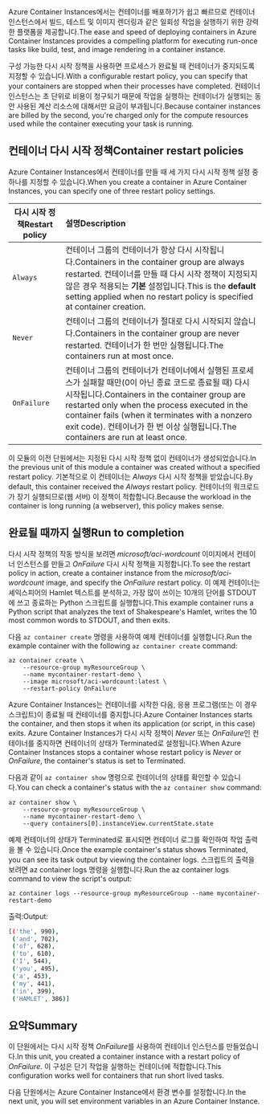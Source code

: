 <span data-ttu-id="d381d-101">Azure Container Instances에서는 컨테이너를 배포하기가 쉽고 빠르므로 컨테이너 인스턴스에서 빌드, 테스트 및 이미지 렌더링과 같은 일회성 작업을 실행하기 위한 강력한 플랫폼을 제공합니다.</span><span class="sxs-lookup"><span data-stu-id="d381d-101">The ease and speed of deploying containers in Azure Container Instances provides a compelling platform for executing run-once tasks like build, test, and image rendering in a container instance.</span></span>

<span data-ttu-id="d381d-102">구성 가능한 다시 시작 정책을 사용하면 프로세스가 완료될 때 컨테이너가 중지되도록 지정할 수 있습니다.</span><span class="sxs-lookup"><span data-stu-id="d381d-102">With a configurable restart policy, you can specify that your containers are stopped when their processes have completed.</span></span> <span data-ttu-id="d381d-103">컨테이너 인스턴스는 초 단위로 비용이 청구되기 때문에 작업을 실행하는 컨테이너가 실행되는 동안 사용된 계산 리소스에 대해서만 요금이 부과됩니다.</span><span class="sxs-lookup"><span data-stu-id="d381d-103">Because container instances are billed by the second, you're charged only for the compute resources used while the container executing your task is running.</span></span>

## <a name="container-restart-policies"></a><span data-ttu-id="d381d-104">컨테이너 다시 시작 정책</span><span class="sxs-lookup"><span data-stu-id="d381d-104">Container restart policies</span></span>

<span data-ttu-id="d381d-105">Azure Container Instances에서 컨테이너를 만들 때 세 가지 다시 시작 정책 설정 중 하나를 지정할 수 있습니다.</span><span class="sxs-lookup"><span data-stu-id="d381d-105">When you create a container in Azure Container Instances, you can specify one of three restart policy settings.</span></span>

| <span data-ttu-id="d381d-106">다시 시작 정책</span><span class="sxs-lookup"><span data-stu-id="d381d-106">Restart policy</span></span>   | <span data-ttu-id="d381d-107">설명</span><span class="sxs-lookup"><span data-stu-id="d381d-107">Description</span></span> |
| ---------------- | :---------- |
| `Always` | <span data-ttu-id="d381d-108">컨테이너 그룹의 컨테이너가 항상 다시 시작됩니다.</span><span class="sxs-lookup"><span data-stu-id="d381d-108">Containers in the container group are always restarted.</span></span> <span data-ttu-id="d381d-109">컨테이너를 만들 때 다시 시작 정책이 지정되지 않은 경우 적용되는 **기본** 설정입니다.</span><span class="sxs-lookup"><span data-stu-id="d381d-109">This is the **default** setting applied when no restart policy is specified at container creation.</span></span> |
| `Never` | <span data-ttu-id="d381d-110">컨테이너 그룹의 컨테이너가 절대로 다시 시작되지 않습니다.</span><span class="sxs-lookup"><span data-stu-id="d381d-110">Containers in the container group are never restarted.</span></span> <span data-ttu-id="d381d-111">컨테이너가 한 번만 실행됩니다.</span><span class="sxs-lookup"><span data-stu-id="d381d-111">The containers run at most once.</span></span> |
| `OnFailure` | <span data-ttu-id="d381d-112">컨테이너 그룹의 컨테이너가 컨테이너에서 실행된 프로세스가 실패할 때만(0이 아닌 종료 코드로 종료될 때) 다시 시작됩니다.</span><span class="sxs-lookup"><span data-stu-id="d381d-112">Containers in the container group are restarted only when the process executed in the container fails (when it terminates with a nonzero exit code).</span></span> <span data-ttu-id="d381d-113">컨테이너가 한 번 이상 실행됩니다.</span><span class="sxs-lookup"><span data-stu-id="d381d-113">The containers are run at least once.</span></span> |

<span data-ttu-id="d381d-114">이 모듈의 이전 단원에서는 지정된 다시 시작 정책 없이 컨테이너가 생성되었습니다.</span><span class="sxs-lookup"><span data-stu-id="d381d-114">In the previous unit of this module a container was created without a specified restart policy.</span></span> <span data-ttu-id="d381d-115">기본적으로 이 컨테이너는 *Always* 다시 시작 정책을 받았습니다.</span><span class="sxs-lookup"><span data-stu-id="d381d-115">By default, this container received the *Always* restart policy.</span></span> <span data-ttu-id="d381d-116">컨테이너의 워크로드가 장기 실행되므로(웹 서버) 이 정책이 적합합니다.</span><span class="sxs-lookup"><span data-stu-id="d381d-116">Because the workload in the container is long running (a webserver), this policy makes sense.</span></span>

## <a name="run-to-completion"></a><span data-ttu-id="d381d-117">완료될 때까지 실행</span><span class="sxs-lookup"><span data-stu-id="d381d-117">Run to completion</span></span>

<span data-ttu-id="d381d-118">다시 시작 정책의 작동 방식을 보려면 *microsoft/aci-wordcount* 이미지에서 컨테이너 인스턴스를 만들고 *OnFailure* 다시 시작 정책을 지정합니다.</span><span class="sxs-lookup"><span data-stu-id="d381d-118">To see the restart policy in action, create a container instance from the *microsoft/aci-wordcount* image, and specify the *OnFailure* restart policy.</span></span> <span data-ttu-id="d381d-119">이 예제 컨테이너는 셰익스피어의 Hamlet 텍스트를 분석하고, 가장 많이 쓰이는 10개의 단어를 STDOUT에 쓰고 종료하는 Python 스크립트를 실행합니다.</span><span class="sxs-lookup"><span data-stu-id="d381d-119">This example container runs a Python script that analyzes the text of Shakespeare's Hamlet, writes the 10 most common words to STDOUT, and then exits.</span></span>

<span data-ttu-id="d381d-120">다음 `az container create` 명령을 사용하여 예제 컨테이너를 실행합니다.</span><span class="sxs-lookup"><span data-stu-id="d381d-120">Run the example container with the following `az container create` command:</span></span>

```azureclu
az container create \
    --resource-group myResourceGroup \
    --name mycontainer-restart-demo \
    --image microsoft/aci-wordcount:latest \
    --restart-policy OnFailure
```

<span data-ttu-id="d381d-121">Azure Container Instances는 컨테이너를 시작한 다음, 응용 프로그램(또는 이 경우 스크립트)이 종료될 때 컨테이너를 중지합니다.</span><span class="sxs-lookup"><span data-stu-id="d381d-121">Azure Container Instances starts the container, and then stops it when its application (or script, in this case) exits.</span></span> <span data-ttu-id="d381d-122">Azure Container Instances가 다시 시작 정책이 *Never* 또는 *OnFailure*인 컨테이너를 중지하면 컨테이너의 상태가 Terminated로 설정됩니다.</span><span class="sxs-lookup"><span data-stu-id="d381d-122">When Azure Container Instances stops a container whose restart policy is *Never* or *OnFailure*, the container's status is set to Terminated.</span></span>

<span data-ttu-id="d381d-123">다음과 같이 `az container show` 명령으로 컨테이너의 상태를 확인할 수 있습니다.</span><span class="sxs-lookup"><span data-stu-id="d381d-123">You can check a container's status with the `az container show` command:</span></span>

```azurecli
az container show \
    --resource-group myResourceGroup \
    --name mycontainer-restart-demo \
    --query containers[0].instanceView.currentState.state
```

<span data-ttu-id="d381d-124">예제 컨테이너의 상태가 Terminated로 표시되면 컨테이너 로그를 확인하여 작업 출력을 볼 수 있습니다.</span><span class="sxs-lookup"><span data-stu-id="d381d-124">Once the example container's status shows Terminated, you can see its task output by viewing the container logs.</span></span> <span data-ttu-id="d381d-125">스크립트의 출력을 보려면 az container logs 명령을 실행합니다.</span><span class="sxs-lookup"><span data-stu-id="d381d-125">Run the az container logs command to view the script's output:</span></span>

```azurecli
az container logs --resource-group myResourceGroup --name mycontainer-restart-demo
```

<span data-ttu-id="d381d-126">출력:</span><span class="sxs-lookup"><span data-stu-id="d381d-126">Output:</span></span>

```bash
[('the', 990),
 ('and', 702),
 ('of', 628),
 ('to', 610),
 ('I', 544),
 ('you', 495),
 ('a', 453),
 ('my', 441),
 ('in', 399),
 ('HAMLET', 386)]
```

## <a name="summary"></a><span data-ttu-id="d381d-127">요약</span><span class="sxs-lookup"><span data-stu-id="d381d-127">Summary</span></span>

<span data-ttu-id="d381d-128">이 단원에서는 다시 시작 정책 *OnFailure*를 사용하여 컨테이너 인스턴스를 만들었습니다.</span><span class="sxs-lookup"><span data-stu-id="d381d-128">In this unit, you created a container instance with a restart policy of *OnFailure*.</span></span> <span data-ttu-id="d381d-129">이 구성은 단기 작업을 실행하는 컨테이너에 적합합니다.</span><span class="sxs-lookup"><span data-stu-id="d381d-129">This configuration works well for containers that run short lived tasks.</span></span>

<span data-ttu-id="d381d-130">다음 단원에서는 Azure Container Instance에서 환경 변수를 설정합니다.</span><span class="sxs-lookup"><span data-stu-id="d381d-130">In the next unit, you will set environment variables in an Azure Container Instance.</span></span>
